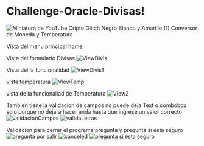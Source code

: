 # Challenge-Oracle-Divisas!
![Miniatura de YouTube Cripto  Glitch Negro Blanco y Amarillo (1)](https://user-images.githubusercontent.com/64867736/229582831-6a9fa0a4-3911-4f6b-9942-233cf85e15c9.gif)
Conversor de Moneda y Temperatura

Vista del menu principal
[home](https://user-images.githubusercontent.com/64867736/229578738-60acc97a-2c5c-410c-b1d1-06641d62962e.PNG)


Vista del formulario Divisas
![ViewDivis](https://user-images.githubusercontent.com/64867736/229578768-72ad4f57-3630-410f-8b11-0fff4e71055d.PNG)


Vista del la funcionalidad
![ViewDivis1](https://user-images.githubusercontent.com/64867736/229578773-2cc388ef-350f-4573-a1f1-951346b5a098.PNG)

vista temperatura
![ViewTemp](https://user-images.githubusercontent.com/64867736/229578800-e6f92dc2-ecd0-49e5-b95b-cf5c83829af9.PNG)

vista de la funcionaliad de Temperatura
![View2](https://user-images.githubusercontent.com/64867736/229578810-8e21cec0-bd0d-4222-ba27-faaabae96a5f.PNG)

Tambien tiene la validacion de campos no puede deja Text o combobox solo porque no dejara hacer anda hasta que ingrese un valor correcto
![validacionCampos](https://user-images.githubusercontent.com/64867736/229578818-9ce4714a-eeb6-4625-82b9-3c236dad89cb.PNG)
![validaLetras](https://user-images.githubusercontent.com/64867736/229578828-af26ce4e-febb-48d1-80bb-8e25fd7c78d4.PNG)

Validacion para cerrar el programa pregunta y pregunta si esta seguro
![pregunta por salir](https://user-images.githubusercontent.com/64867736/229578863-74125331-1c9d-4642-96cc-a721cb85b8fb.PNG)
![canceled](https://user-images.githubusercontent.com/64867736/229578867-0ba65ffa-c5da-4e68-a6ca-e0c775247f3f.PNG)
![pregunta si esta seguro](https://user-images.githubusercontent.com/64867736/229578885-d2a06e9c-c3a8-4370-b7c3-da29df373821.PNG)
